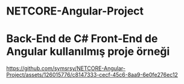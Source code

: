 # NETCORE-Angular-Project
# Back-End de C# Front-End de Angular kullanılmış proje örneği
https://github.com/symsrsy/NETCORE-Angular-Project/assets/126015776/c8147333-cecf-45c6-8aa9-6e0fe276ec12
